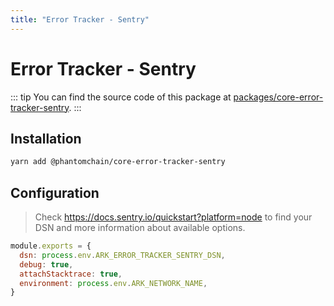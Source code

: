 ```yaml
---
title: "Error Tracker - Sentry"
---
```


# Error Tracker - Sentry

::: tip
You can find the source code of this package at [packages/core-error-tracker-sentry](https://github.com/PhantomChain/core/tree/develop/packages/core-error-tracker-sentry).
:::

## Installation

```bash
yarn add @phantomchain/core-error-tracker-sentry
```

## Configuration

> Check https://docs.sentry.io/quickstart?platform=node to find your DSN and more information about available options.

```js
module.exports = {
  dsn: process.env.ARK_ERROR_TRACKER_SENTRY_DSN,
  debug: true,
  attachStacktrace: true,
  environment: process.env.ARK_NETWORK_NAME,
}
```
